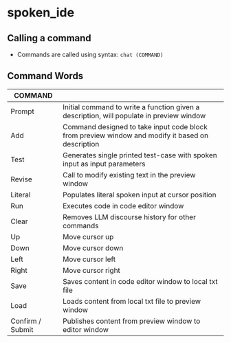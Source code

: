 # spoken_ide
## Calling a command 
* Commands are called using syntax: `chat (COMMAND)`

## Command Words
|  COMMAND |  |
|--------------|-------------------------------------------------------|
| Prompt  |  Initial command to write a function given a description, will populate in preview window |
| Add | Command designed to take input code block from preview window and modify it based on description |
| Test | Generates single printed test-case with spoken input as input parameters |
| Revise | Call to modify existing text in the preview window |
| Literal | Populates literal spoken input at cursor position |
| Run | Executes code in code editor window |
| Clear | Removes LLM discourse history for other commands |
| Up | Move cursor up |
| Down | Move cursor down |
| Left | Move cursor left |
| Right | Move cursor right |
| Save | Saves content in code editor window to local txt file |
| Load | Loads content from local txt file to preview window |
| Confirm / Submit | Publishes content from preview window to editor window |

